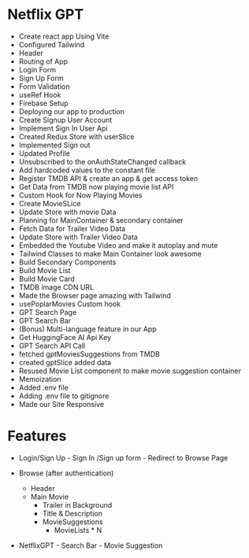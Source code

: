 # Netflix GPT
- Create react app Using Vite
- Configured Tailwind
- Header
- Routing of App 
- Login Form  
- Sign Up Form
- Form Validation
- useRef Hook
- Firebase Setup
- Deploying our app to production
- Create Signup User Account
- Implement Sign In User Api
- Created Redux Store with userSlice
- Implemented Sign out
- Updated Profile
- Unsubscribed to the onAuthStateChanged callback
- Add hardcoded values to the constant file
- Register TMDB API & create an app & get access token
- Get Data from TMDB now playing movie list API
- Custom Hook for Now Playing Movies
- Create MovieSLice
- Update Store with movie Data
- Planning for MainContainer & secondary container
- Fetch Data for Trailer Video Data
- Update Store with Trailer Video Data
- Embedded the Youtube Video and make it autoplay and mute
- Tailwind Classes to make Main Container look awesome
- Build Secondary Components
- Build Movie List
- Build Movie Card
- TMDB image CDN URL
- Made the Browser page amazing with Tailwind
- usePoplarMovies Custom hook
- GPT Search Page
- GPT Search Bar
- (Bonus) Multi-language feature in our App 
- Get HuggingFace AI Api Key
- GPT Search API Call
- fetched gptMoviesSuggestions from TMDB
- created gptSlice added data
- Resused Movie List component to make movie suggestion container
- Memoization
- Added .env file
- Adding .env file to gitignore
- Made our Site Responsive

# Features
- Login/Sign Up
      - Sign In /Sign up form
      - Redirect to Browse Page
  
- Browse (after authentication)
     - Header
     - Main Movie
        - Trailer in Background
        - Title & Description
        - MovieSuggestions
            - MovieLists * N

- NetflixGPT
        - Search Bar
        - Movie Suggestion   